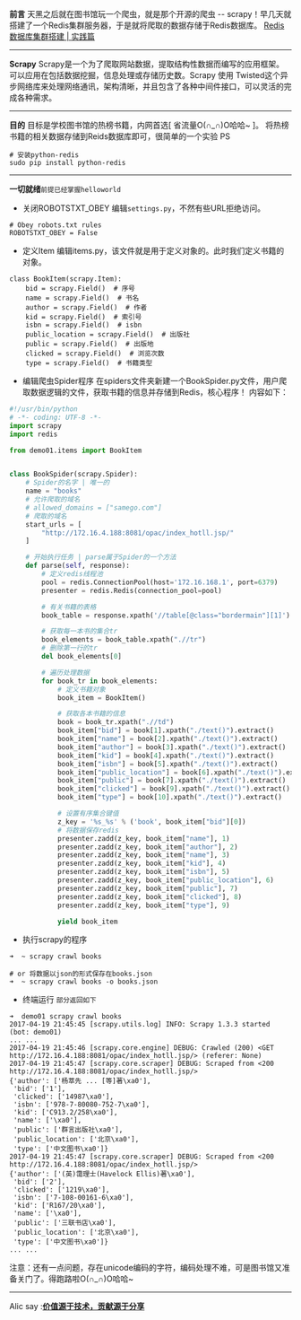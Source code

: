 **前言**
天黑之后就在图书馆玩一个爬虫，就是那个开源的爬虫 -- scrapy！早几天就搭建了一个Redis集群服务器，于是就将爬取的数据存储于Redis数据库。
[Redis数据库集群搭建 | 实践篇](http://www.jianshu.com/p/29166019658f)
___
**Scrapy**
Scrapy是一个为了爬取网站数据，提取结构性数据而编写的应用框架。 可以应用在包括数据挖掘，信息处理或存储历史数。Scrapy 使用 Twisted这个异步网络库来处理网络通讯，架构清晰，并且包含了各种中间件接口，可以灵活的完成各种需求。
___
**目的**
目标是学校图书馆的热榜书籍，内网首选[ 省流量O(∩_∩)O哈哈~ ]。
将热榜书籍的相关数据存储到Reids数据库即可，很简单的一个实验
PS
```
# 安装python-redis
sudo pip install python-redis
```
___
**一切就绪**`前提已经掌握helloworld`
 - 关闭ROBOTSTXT_OBEY
编辑`settings.py`，不然有些URL拒绝访问。
```
# Obey robots.txt rules
ROBOTSTXT_OBEY = False
```

 - 定义Item
编辑items.py，该文件就是用于定义对象的。此时我们定义书籍的对象。
```
class BookItem(scrapy.Item):
    bid = scrapy.Field()  # 序号
    name = scrapy.Field()  # 书名
    author = scrapy.Field()  # 作者
    kid = scrapy.Field()  # 索引号
    isbn = scrapy.Field()  # isbn
    public_location = scrapy.Field()  # 出版社
    public = scrapy.Field()  # 出版地
    clicked = scrapy.Field()  # 浏览次数
    type = scrapy.Field()  # 书籍类型
```

 - 编辑爬虫Spider程序
在spiders文件夹新建一个BookSpider.py文件，用户爬取数据逻辑的文件，获取书籍的信息并存储到Redis，核心程序！
内容如下：

```python
#!/usr/bin/python
# -*- coding: UTF-8 -*-
import scrapy
import redis

from demo01.items import BookItem


class BookSpider(scrapy.Spider):
    # Spider的名字 | 唯一的
    name = "books"
    # 允许爬取的域名
    # allowed_domains = ["samego.com"]
    # 爬取的域名
    start_urls = [
        "http://172.16.4.188:8081/opac/index_hotll.jsp/"
    ]

    # 开始执行任务 | parse属于Spider的一个方法
    def parse(self, response):
        # 定义redis线程池
        pool = redis.ConnectionPool(host='172.16.168.1', port=6379)
        presenter = redis.Redis(connection_pool=pool)

        # 有关书籍的表格
        book_table = response.xpath('//table[@class="bordermain"][1]')

        # 获取每一本书的集合tr
        book_elements = book_table.xpath(".//tr")
        # 删除第一行的tr
        del book_elements[0]

        # 遍历处理数据
        for book_tr in book_elements:
            # 定义书籍对象
            book_item = BookItem()

            # 获取各本书籍的信息
            book = book_tr.xpath(".//td")
            book_item["bid"] = book[1].xpath("./text()").extract()
            book_item["name"] = book[2].xpath("./text()").extract()
            book_item["author"] = book[3].xpath("./text()").extract()
            book_item["kid"] = book[4].xpath("./text()").extract()
            book_item["isbn"] = book[5].xpath("./text()").extract()
            book_item["public_location"] = book[6].xpath("./text()").extract()
            book_item["public"] = book[7].xpath("./text()").extract()
            book_item["clicked"] = book[9].xpath("./text()").extract()
            book_item["type"] = book[10].xpath("./text()").extract()

            # 设置有序集合键值
            z_key = '%s_%s' % ('book', book_item["bid"][0])
            # 将数据保存redis
            presenter.zadd(z_key, book_item["name"], 1)
            presenter.zadd(z_key, book_item["author"], 2)
            presenter.zadd(z_key, book_item["name"], 3)
            presenter.zadd(z_key, book_item["kid"], 4)
            presenter.zadd(z_key, book_item["isbn"], 5)
            presenter.zadd(z_key, book_item["public_location"], 6)
            presenter.zadd(z_key, book_item["public"], 7)
            presenter.zadd(z_key, book_item["clicked"], 8)
            presenter.zadd(z_key, book_item["type"], 9)

            yield book_item
```
 - 执行scrapy的程序

```
➜  ~ scrapy crawl books

# or 将数据以json的形式保存在books.json
➜  ~ scrapy crawl books -o books.json
```
- 终端运行 `部分返回如下`

```
➜  demo01 scrapy crawl books
2017-04-19 21:45:45 [scrapy.utils.log] INFO: Scrapy 1.3.3 started (bot: demo01)
... ...
2017-04-19 21:45:46 [scrapy.core.engine] DEBUG: Crawled (200) <GET http://172.16.4.188:8081/opac/index_hotll.jsp/> (referer: None)
2017-04-19 21:45:47 [scrapy.core.scraper] DEBUG: Scraped from <200 http://172.16.4.188:8081/opac/index_hotll.jsp/>
{'author': ['杨萃先 ... [等]著\xa0'],
 'bid': ['1'],
 'clicked': ['14987\xa0'],
 'isbn': ['978-7-80080-752-7\xa0'],
 'kid': ['C913.2/258\xa0'],
 'name': ['\xa0'],
 'public': ['群言出版社\xa0'],
 'public_location': ['北京\xa0'],
 'type': ['中文图书\xa0']}
2017-04-19 21:45:47 [scrapy.core.scraper] DEBUG: Scraped from <200 http://172.16.4.188:8081/opac/index_hotll.jsp/>
{'author': ['(英)霭理士(Havelock Ellis)著\xa0'],
 'bid': ['2'],
 'clicked': ['1219\xa0'],
 'isbn': ['7-108-00161-6\xa0'],
 'kid': ['R167/20\xa0'],
 'name': ['\xa0'],
 'public': ['三联书店\xa0'],
 'public_location': ['北京\xa0'],
 'type': ['中文图书\xa0']}
... ...
```
注意：还有一点问题，存在unicode编码的字符，编码处理不难，可是图书馆又准备关门了。得跑路啦O(∩_∩)O哈哈~
___
Alic say :**[价值源于技术，贡献源于分享](https://github.com/alicfeng)**
